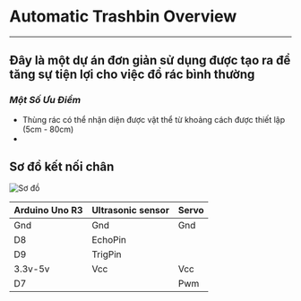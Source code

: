# Automatic Trashbin Overview
***
## **Đây là một dự án đơn giản sử dụng được tạo ra để tăng sự tiện lợi cho việc đổ rác bình thường**
### *Một Số Ưu Điểm*
* Thùng rác có thể nhận diện được vật thể từ khoảng cách được thiết lập (5cm - 80cm)
* 

## Sơ đồ kết nối chân 
![Sơ đồ](https://github.com/LuongHuuPhuc/Automatic.Trashbin/assets/156191563/235ae30f-5c02-4974-bc8d-9e61e0dc88d0)

| Arduino Uno R3 | Ultrasonic sensor | Servo |
|:---------------|:------------------|:------|
| Gnd            | Gnd               | Gnd   |
| D8             | EchoPin           |       |
| D9             | TrigPin           |       |
| 3.3v-5v        | Vcc               | Vcc   |
| D7             |                   | Pwm   |

